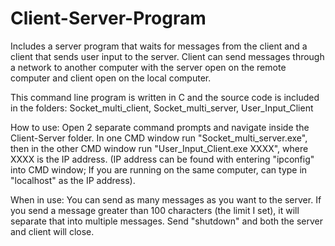 # Client-Server-Program
Includes a server program that waits for messages from the client and a client that sends user input to the server. Client can send messages through a network to another computer with the server open on the remote computer and client open on the local computer.

This command line program is written in C and the source code is included in the folders: Socket_multi_client, Socket_multi_server, User_Input_Client

How to use: Open 2 separate command prompts and navigate inside the Client-Server folder. In one CMD window run "Socket_multi_server.exe", then in the other CMD window run "User_Input_Client.exe XXXX", where XXXX is the IP address. (IP address can be found with entering "ipconfig" into CMD window; If you are running on the same computer, can type in "localhost" as the IP address).

When in use: You can send as many messages as you want to the server. If you send a message greater than 100 characters (the limit I set), it will separate that into multiple messages. Send "shutdown" and both the server and client will close.
